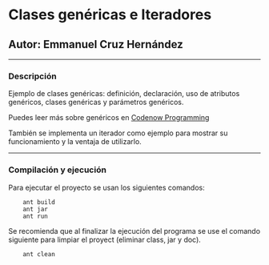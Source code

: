 # Clases genéricas e Iteradores
## Autor: Emmanuel Cruz Hernández

----

### Descripción
Ejemplo de clases genéricas: definición, declaración, uso de atributos genéricos, clases genéricas y parámetros genéricos.

Puedes leer más sobre genéricos en [Codenow Programming](https://codenowprogramming.000webhostapp.com/entradas/Estructuras/5-genericosYTda.php)

También se implementa un iterador como ejemplo para mostrar su funcionamiento y la ventaja de utilizarlo.

----

### Compilación y ejecución

Para ejecutar el proyecto se usan los siguientes comandos:

		ant build
		ant jar
		ant run

Se recomienda que al finalizar la ejecución del programa se use el comando siguiente para limpiar el proyect (eliminar class, jar y doc).

		ant clean
